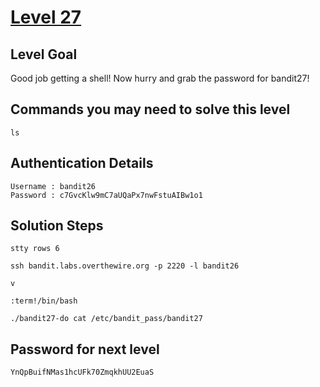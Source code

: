 # [Level 27](https://overthewire.org/wargames/bandit/bandit27.html)

## Level Goal

Good job getting a shell! Now hurry and grab the password for bandit27!

## Commands you may need to solve this level

    ls

## Authentication Details

    Username : bandit26
    Password : c7GvcKlw9mC7aUQaPx7nwFstuAIBw1o1

## Solution Steps

``` 
stty rows 6

ssh bandit.labs.overthewire.org -p 2220 -l bandit26

v

:term!/bin/bash

./bandit27-do cat /etc/bandit_pass/bandit27
```

## Password for next level

    YnQpBuifNMas1hcUFk70ZmqkhUU2EuaS